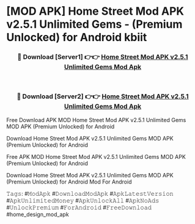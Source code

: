 # [MOD APK] Home Street Mod APK v2.5.1 Unlimited Gems - (Premium Unlocked) for Android kbiit



<div align="center">
<h3>🔴 Download [Server1] 👉👉 <a href="https://momento.my/?title=Home_Street_Mod_APK_v2.5.1_Unlimited_Gems">Home Street Mod APK v2.5.1 Unlimited Gems Mod Apk</a></h3><br>

<h3>🔴 Download [Server2] 👉👉 <a href="https://momento.my/?title=Home_Street_Mod_APK_v2.5.1_Unlimited_Gems">Home Street Mod APK v2.5.1 Unlimited Gems Mod Apk</a></h3>
</div>



Free Download APK MOD Home Street Mod APK v2.5.1 Unlimited Gems MOD APK (Premium Unlocked) for Android

Download Home Street Mod APK v2.5.1 Unlimited Gems MOD APK (Premium Unlocked) for Android

Free APK MOD Home Street Mod APK v2.5.1 Unlimited Gems MOD APK (Premium Unlocked) for Android

Download Home Street Mod APK v2.5.1 Unlimited Gems MOD APK (Premium Unlocked) for Android Mod For Android

𝚃𝚊𝚐𝚜: #𝙼𝚘𝚍𝙰𝚙𝚔 #𝙳𝚘𝚠𝚗𝚕𝚘𝚊𝚍𝙼𝚘𝚍𝙰𝚙𝚔 #𝙰𝚙𝚔𝙻𝚊𝚝𝚎𝚜𝚝𝚅𝚎𝚛𝚜𝚒𝚘𝚗 #𝙰𝚙𝚔𝚄𝚗𝚕𝚒𝚖𝚒𝚝𝚎𝚍𝙼𝚘𝚗𝚎𝚢 #𝙰𝚙𝚔𝚄𝚗𝚕𝚘𝚌𝚔𝙰𝚕𝚕 #𝙰𝚙𝚔𝙽𝚘𝙰𝚍𝚜 #𝚄𝚗𝚕𝚘𝚌𝚔𝙿𝚛𝚎𝚖𝚒𝚞𝚖 #𝙵𝚘𝚛𝙰𝚗𝚍𝚛𝚘𝚒𝚍 #𝙵𝚛𝚎𝚎𝙳𝚘𝚠𝚗𝚕𝚘𝚊𝚍 #home_design_mod_apk
